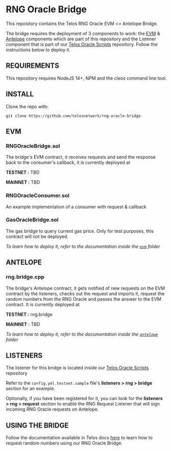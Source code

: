 # RNG Oracle Bridge

This repository contains the Telos RNG Oracle EVM <> Antelope Bridge.

The bridge requires the deployment of 3 components to work: the [EVM](https://github.com/telosnetwork/native-oracle-bridge/tree/main/evm) & [Antelope](https://github.com/telosnetwork/native-oracle-bridge/tree/main/antelope) components which are part of this repository and the Listener component that is part of our [Telos Oracle Scripts](https://github.com/telosnetwork/telos-oracle-scripts) repository. Follow the instructions below to deploy it.

## REQUIREMENTS

This repository requires NodeJS 14+, NPM and the cleos command line tool.

## INSTALL

Clone the repo with:

`git clone https://github.com/telosnetwork/rng-oracle-bridge`

## EVM

### RNGOracleBridge.sol

The bridge's EVM contract, it receives requests and send the response back to the consumer's callback, it is currently deployed at

**TESTNET :** TBD

**MAINNET :** TBD

### RNGOracleConsumer.sol

An example implementation of a consumer with request & callback

### GasOracleBridge.sol

The gas bridge to query current gas price. Only for test purposes, this contract will not be deployed.

_To learn how to deploy it, refer to the documentation inside the [`evm`](https://github.com/telosnetwork/rng-oracle-bridge/tree/main/evm) folder_

## ANTELOPE

### rng.bridge.cpp

The bridge's Antelope contract, it gets notified of new requests on the EVM contract by the listeners, checks out the request and imports it, request the random numbers from the RNG Oracle and passes the answer to the EVM contract. It is currently deployed at

**TESTNET :** rng.bridge

**MAINNET :** TBD

_To learn how to deploy it, refer to the documentation inside the [`antelope`](https://github.com/telosnetwork/rng-oracle-bridge/tree/main/antelope) folder_

## LISTENERS

The listener for this bridge is located inside our [Telos Oracle Scripts](https://github.com/telosnetwork/telos-oracle-scripts) repository

Refer to the `config.yml.testnet.sample` file's **listeners > rng > bridge** section for an example.

Optionally, if you have been registered for it, you can look for the **listeners > rng > request** section to enable the RNG Request Listener that will sign incoming RNG Oracle requests on Antelope.

## USING THE BRIDGE

Follow the documentation available in Telos docs [here]() to learn how to request random numbers using our RNG Oracle Bridge.
